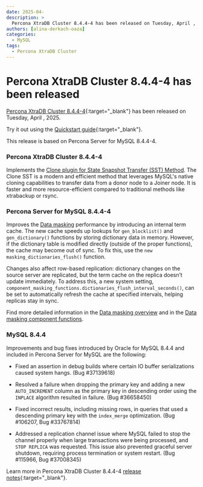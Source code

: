 ```yaml
---
date: 2025-04-
description: >
  Percona XtraDB Cluster 8.4.4-4 has been released on Tuesday, April , 2025.
authors: [alina-derkach-oaza]
categories:
  - MySQL
tags:
  - Percona XtraDB Cluster
---
```


# Percona XtraDB Cluster 8.4.4-4 has been released

<!-- more -->

[Percona XtraDB Cluster 8.4.4-4](https://docs.percona.com/percona-xtradb-cluster/8.4/){:target="_blank"} has been released on Tuesday, April , 2025.

Try it out using the [Quickstart guide](https://docs.percona.com/percona-xtradb-cluster/8.4/quickstart-overview.html){:target="_blank"}.

This release is based on Percona Server for MySQL 8.4.4-4.

### Percona XtraDB Cluster 8.4.4-4

Implements the [Clone plugin for State Snapshot Transfer (SST) Method](https://docs.percona.com/percona-xtradb-cluster/8.4/clone-sst.html). The Clone SST is a modern and efficient method that leverages MySQL's native cloning capabilities to transfer data from a donor node to a Joiner node. It is faster and more resource-efficient compared to traditional methods like xtrabackup or rsync.

### Percona Server for MySQL 8.4.4-4

Improves the [Data masking](https://docs.percona.com/percona-server/8.4/data-masking-overview.html) performance by introducing an internal term cache. The new cache speeds up lookups for `gen_blocklist()` and `gen_dictionary()` functions by storing dictionary data in memory. However, if the dictionary table is modified directly (outside of the proper functions), the cache may become out of sync. To fix this, use the `new masking_dictionaries_flush()` function.

Changes also affect row-based replication: dictionary changes on the source server are replicated, but the term cache on the replica doesn’t update immediately. To address this, a new system setting, `component_masking_functions.dictionaries_flush_interval_seconds()`, can be set to automatically refresh the cache at specified intervals, helping replicas stay in sync.

Find more detailed information in the [Data masking overview](https://docs.percona.com/percona-server/8.4/data-masking-overview.html) and in the [Data masking component functions](https://docs.percona.com/percona-server/8.4/data-masking-function-list.html).

### MySQL 8.4.4

Improvements and bug fixes introduced by Oracle for MySQL 8.4.4 and included in Percona Server for MySQL are the following:

* Fixed an assertion in debug builds where certain IO buffer serializations caused system hangs. (Bug #37139618)

* Resolved a failure when dropping the primary key and adding a new `AUTO_INCREMENT` column as the primary key in descending order using the `INPLACE` algorithm resulted in failure. (Bug #36658450)

* Fixed incorrect results, including missing rows, in queries that used a descending primary key with the `index_merge` optimization. (Bug #106207, Bug #33767814)

* Addressed a replication channel issue where MySQL failed to stop the channel properly when large transactions were being processed, and `STOP REPLICA` was requested. This issue also prevented graceful server shutdown, requiring process termination or system restart. (Bug #115966, Bug #37008345)

Learn more in Percona XtraDB Cluster 8.4.4-4 [release notes](https://docs.percona.com/percona-xtradb-cluster/8.4/release-notes/8.4.4-4.html){:target="_blank"}.

